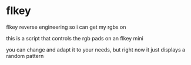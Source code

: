 # flkey
flkey reverse engineering so i can get my rgbs on


this is a script that controls the rgb pads on an flkey mini


you can change and adapt it to your needs, but right now it just displays a random pattern

